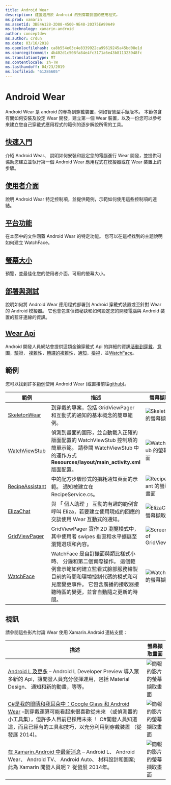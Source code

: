 ```yaml
---
title: Android Wear
description: 建置適用於 Android 的到穿戴裝置的應用程式。
ms.prod: xamarin
ms.assetid: 3BE4A128-2D88-4500-9E48-20375EA99A49
ms.technology: xamarin-android
author: conceptdev
ms.author: crdun
ms.date: 03/16/2018
ms.openlocfilehash: ca8b554e03c4e8339922ca99619245a45bd08e1d
ms.sourcegitcommit: 4b402d1c508fa84e4fc3171a6e43b811323948fc
ms.translationtype: MT
ms.contentlocale: zh-TW
ms.lasthandoff: 04/23/2019
ms.locfileid: "61286605"
---
```

# <a name="android-wear"></a>Android Wear

Android Wear 是 android 的專為到穿戴裝置，例如智慧型手錶版本。 本節包含有關如何安裝及設定 Wear 開發，建立第一個 Wear 裝置，以及一份您可以參考來建立您自己穿戴式應用程式的範例的逐步解說所需的工具。

##  <a name="getting-startedandroidwearget-startedindexmd"></a>[快速入門](~/android/wear/get-started/index.md)

介紹 Android Wear、 說明如何安裝和設定您的電腦進行 Wear 開發，並提供可協助您建立並執行第一個 Android Wear 應用程式在模擬器或在 Wear 裝置上的步驟。

##  <a name="user-interfaceandroidwearuser-interfaceindexmd"></a>[使用者介面](~/android/wear/user-interface/index.md)

說明 Android Wear 特定控制項，並提供範例，示範如何使用這些控制項的連結。

##  <a name="platform-featuresandroidwearplatformindexmd"></a>[平台功能](~/android/wear/platform/index.md)

在本節中的文件涵蓋 Android Wear 的特定功能。 您可以在這裡找到的主題說明如何建立 WatchFace。

##  <a name="screen-sizesandroidwearscreen-sizesmd"></a>[螢幕大小](~/android/wear/screen-sizes.md)

預覽，並最佳化您的使用者介面，可用的螢幕大小。

##  <a name="deployment--testingandroidweardeploy-testindexmd"></a>[部署與測試](~/android/wear/deploy-test/index.md)

說明如何將 Android Wear 應用程式部署到 Android 穿戴式裝置或至針對 Wear 的 Android 模擬器。 它也會包含偵錯秘訣和如何設定您的開發電腦與 Android 裝置的藍牙連線的資訊。

##  <a name="wear-apishttpsdeveloperandroidcomreferenceandroidsupportwearable"></a>[Wear Api](https://developer.android.com/reference/android/support/wearable)

Android 開發人員網站會提供這類金鑰穿戴式 Api 的詳細的資訊[活動到穿戴](https://developer.android.com/reference/android/support/wearable/activity/package-summary.html)，[意圖](https://developer.android.com/reference/com/google/android/wearable/intent/package-summary.html)，[驗證](https://developer.android.com/reference/android/support/wearable/authentication/package-summary.html)， [複雜性](https://developer.android.com/reference/android/support/wearable/complications/package-summary.html)，[轉譯的複雜性](https://developer.android.com/reference/android/support/wearable/complications/rendering/package-summary.html)，[通知](https://developer.android.com/reference/android/support/wearable/notifications/package-summary.html)，[檢視](https://developer.android.com/reference/android/support/wearable/view/package-summary.html)，並[WatchFace](https://developer.android.com/reference/android/support/wearable/watchface/package-summary.html)。



## <a name="samples"></a>範例

您可以找到許多[範例](https://developer.xamarin.com/samples/android/Android%20Wear/)使用 Android Wear (或直接前往[github](https://github.com/xamarin/monodroid-samples/tree/master/wear))。 

|範例|描述|螢幕擷取畫面|
|--- |--- |--- |
|[SkeletonWear](https://developer.xamarin.com/samples/SkeletonWear/)|到穿戴的專案，包括 GridViewPager 和互動式的通知的基本概念的簡單範例。|![Skeletonwear 的螢幕擷取畫面](images/skeleton.png)|
|[WatchViewStub](https://developer.xamarin.com/samples/WatchViewStub/)|偵測到畫面的圖形，並自動載入正確的版面配置的 WatchViewStub 控制項的簡單示範。  請參閱 WatchViewStub 中的運作方式**Resources/layout/main_activity.xml**版面配置。|![WatchViewStub 的螢幕擷取畫面](images/watchview.png)|
|[RecipeAssistant](https://developer.xamarin.com/samples/RecipeAssistant/)|中的配方步驟形式的損耗通知頁面的示範。 通知被建立在 RecipeService.cs。|![RecipeAssistant 的螢幕擷取畫面](images/recipeassist.png)|
|[ElizaChat](https://developer.xamarin.com/samples/ElizaChat/)|與 「 個人助理 」 互動的有趣的範例會呼叫 Eliza，若要建立使用現成的回應的交談使用 Wear 互動式的通知。|![ElizaChat 的螢幕擷取畫面](images/eliza.png)|
|[GridViewPager](https://developer.xamarin.com/samples/GridViewPager/)|GridViewPager 實作 2D 瀏覽模式中，其中使用者 swipes 垂直和水平擴展至瀏覽選項和內容。|![Screenshot of GridViewPager](images/gridviewpager.png)|
|[WatchFace](https://developer.xamarin.com/samples/monodroid/wear/WatchFace)|WatchFace 是自訂錶面與類比樣式小時、 分鐘和第二個實際操作。 這個範例會示範如何建立監看式臉部服務繪製目前的時間和環境控制代碼的模式和可見度變更事件。 它包含廣播的接收器接聽時區的變更，並會自動隨之更新的時間。|![WatchFace 的螢幕擷取畫面](images/gridviewpager.png)|


##  <a name="videos"></a>視訊

請參閱這些影片討論 Wear 使用 Xamarin.Android 連結支援：

|描述|螢幕擷取畫面|
|--- |--- |
|[Android L 及更多](https://blog.xamarin.com/webinar-recording-android-l-and-so-much-more/) &ndash; Android L Developer Preview 導入眾多新的 Api，讓開發人員充分發揮運用，包括 Material Design、 通知和新的動畫，等等。|![簡報的影片的螢幕擷取畫面](images/video-android-l.png)|
|[C#是我的眼睛和我耳朵中：Google Glass 和 Android Wear](https://www.youtube.com/watch?v=80H8tXByZQc) &ndash;到穿戴運算可能看起來很喜歡從未來 （或偵測器的小工具集），但許多人目前已採用未來 ！ C#開發人員知道這，而且已經有的工具和技巧，以充分利用到穿戴裝置 （從發展 2014)。|![簡報的影片的螢幕擷取畫面](images/video-eyes-ears.png)|
|[在 Xamarin.Android 中最新消息](https://www.youtube.com/watch?v=Gpqc2XZIQfU) &ndash; Android L、 Android Wear、 Android TV、 Android Auto、 材料設計和圖案; 此為 Xamarin 開發人員呢？ 從發展 2014年。|![簡報的影片的螢幕擷取畫面](Images/video-whats-new.png)|


<!--

March 18
https://blog.xamarin.com/android-wear/

August 14
https://blog.xamarin.com/android-l-developer-preview-android-wear-support/

August 27
https://blog.xamarin.com/tips-for-your-first-android-wear-app/

Watch Face
https://github.com/Redth/Xamarin.Wear.WatchFace
-->
